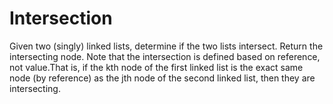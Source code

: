 # Intersection
Given two (singly) linked lists, determine if the two lists intersect. Return the intersecting node. Note that the intersection is defined based on reference, not value.That is, if the kth
node of the first linked list is the exact same node (by reference) as the jth node of the second
linked list, then they are intersecting.

